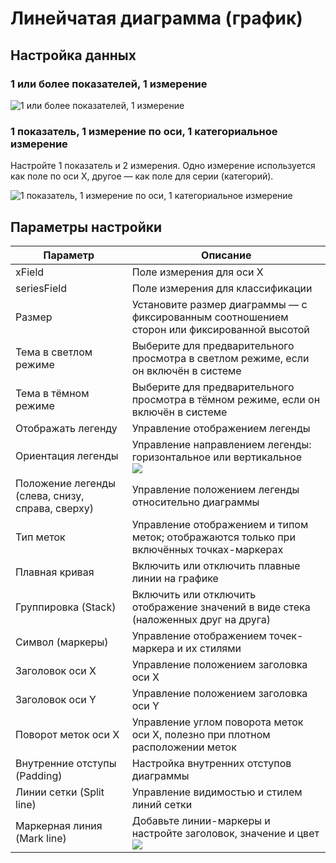 # Линейчатая диаграмма (график)

## Настройка данных

### 1 или более показателей, 1 измерение

![1 или более показателей, 1 измерение](https://static-docs.nocobase.com/202410091022965.png)

### 1 показатель, 1 измерение по оси, 1 категориальное измерение

Настройте 1 показатель и 2 измерения. Одно измерение используется как поле по оси X, другое — как поле для серии (категорий).

![1 показатель, 1 измерение по оси, 1 категориальное измерение](https://static-docs.nocobase.com/202410091029410.png)

## Параметры настройки

| Параметр                   | Описание                                                                                   |
| -------------------------- | --------------------------------------------------------------------------------------------- |
| xField                     | Поле измерения для оси X                                                                     |
| seriesField                | Поле измерения для классификации                                                             |
| Размер                     | Установите размер диаграммы — с фиксированным соотношением сторон или фиксированной высотой   |
| Тема в светлом режиме      | Выберите для предварительного просмотра в светлом режиме, если он включён в системе            |
| Тема в тёмном режиме       | Выберите для предварительного просмотра в тёмном режиме, если он включён в системе             |
| Отображать легенду         | Управление отображением легенды                                                              |
| Ориентация легенды         | Управление направлением легенды: горизонтальное или вертикальное<br />![](https://static-docs.nocobase.com/202410091050074.png) |
| Положение легенды (слева, снизу, справа, сверху) | Управление положением легенды относительно диаграммы                       |
| Тип меток                  | Управление отображением и типом меток; отображаются только при включённых точках-маркерах     |
| Плавная кривая             | Включить или отключить плавные линии на графике                                                |
| Группировка (Stack)        | Включить или отключить отображение значений в виде стека (наложенных друг на друга)            |
| Символ (маркеры)           | Управление отображением точек-маркера и их стилями                                             |
| Заголовок оси X            | Управление положением заголовка оси X                                                         |
| Заголовок оси Y            | Управление положением заголовка оси Y                                                         |
| Поворот меток оси X        | Управление углом поворота меток оси X, полезно при плотном расположении меток                 |
| Внутренние отступы (Padding)| Настройка внутренних отступов диаграммы                                                       |
| Линии сетки (Split line)   | Управление видимостью и стилем линий сетки                                                     |
| Маркерная линия (Mark line)| Добавьте линии-маркеры и настройте заголовок, значение и цвет<br />![](https://static-docs.nocobase.com/202410091051511.png) |
